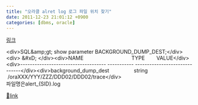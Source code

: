 ```yaml
---
title: "오라클 alret log 로그 파일 위치 찾기"
date: 2011-12-23 21:01:12 +0900
categories: [dbms, oracle]
---
```


[링크](http://yagi815.tistory.com/tag/%EC%98%A4%EB%9D%BC%ED%81%B4%20alert%20%EB%A1%9C%EA%B7%B8%ED%8C%8C%EC%9D%BC%20%EC%9C%84%EC%B9%98%20%ED%99%95%EC%9D%B8 )  
  
&lt;div&gt;SQL&amp;amp;gt; show parameter BACKGROUND_DUMP_DEST;&lt;/div&gt;&lt;div&gt;  &amp;#xD;
&lt;/div&gt;&lt;div&gt;NAME                                 TYPE        VALUE&lt;/div&gt;&lt;div&gt;------------------------------------ ----------- ------------------------------&lt;/div&gt;&lt;div&gt;background_dump_dest                 string      /oraXXX/YYY/ZZZ/DDD02/DDD02/trace&lt;/div&gt;  
파일명은alert_{SID}.log  



[🔗link](http://www.mins01.com/mh/tech/read/747)